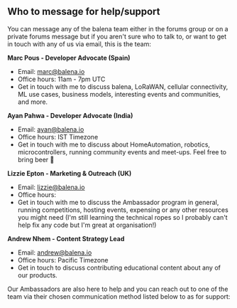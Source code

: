 ## Who to message for help/support 

You can message any of the balena team either in the forums group or on a private forums message but if you aren't sure who to talk to, or want to get in touch with any of us via email, this is the team: 

**Marc Pous - Developer Advocate (Spain)**
* Email: marc@balena.io
* Office hours: 11am - 7pm UTC
* Get in touch with me to discuss balena, LoRaWAN, cellular connectivity, ML use cases, business models, interesting events and communities, and more.

**Ayan Pahwa - Developer Advocate (India)**
* Email: ayan@balena.io
* Office hours: IST Timezone
* Get in touch with me to discuss about HomeAutomation, robotics, microcontrollers, running community events and meet-ups. Feel free to bring beer 🍺

**Lizzie Epton - Marketing & Outreach (UK)**
* Email: lizzie@balena.io
* Office hours: 
* Get in touch with me to discuss the Ambassador program in general, running competitions, hosting events, expensing or any other resources you might need (I'm still learning the technical ropes so I probably can't help fix any code but I'm great at organisation!)

**Andrew Nhem - Content Strategy Lead**
* Email: andrew@balena.io
* Office hours: Pacific Timezone
* Get in touch to discuss contributing educational content about any of our products.

Our Ambassadors are also here to help and you can reach out to one of the team via their chosen communication method listed below to as for support: 
